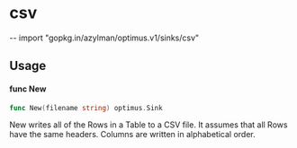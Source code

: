 # csv
--
    import "gopkg.in/azylman/optimus.v1/sinks/csv"


## Usage

#### func  New

```go
func New(filename string) optimus.Sink
```
New writes all of the Rows in a Table to a CSV file. It assumes that all Rows
have the same headers. Columns are written in alphabetical order.

